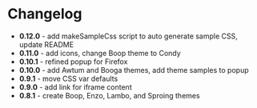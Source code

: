 # Changelog

* **0.12.0** - add makeSampleCss script to auto generate sample CSS, update README
* **0.11.0** - add icons, change Boop theme to Condy
* **0.10.1** - refined popup for Firefox
* **0.10.0** - add Awtum and Booga themes, add theme samples to popup
* **0.9.1** - move CSS var defaults
* **0.9.0** - add link for iframe content
* **0.8.1** - create Boop, Enzo, Lambo, and Sproing themes
